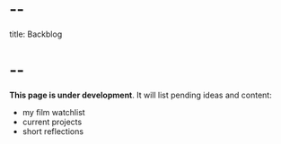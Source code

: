 # --
title: Backblog
# --

**This page is under development**. It will list pending ideas and content:

- my film watchlist
- current projects
- short reflections
